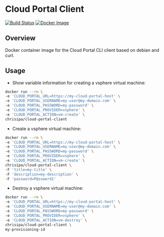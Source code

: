 # Cloud Portal Client

[![Build Status](https://papke.it/jenkins/buildStatus/icon?job=cloud-portal)](https://papke.it/jenkins/job/cloud-portal/)
[![Docker Image](https://img.shields.io/badge/docker%20image-available-blue.svg)](https://hub.docker.com/r/chrisipa/cloud-portal-client/)

## Overview

Docker container image for the Cloud Portal CLI client based on debian and curl.

## Usage

* Show variable information for creating a vsphere virtual machine:

```bash
docker run --rm \
-e 'CLOUD_PORTAL_URL=https://my-cloud-portal-host' \
-e 'CLOUD_PORTAL_USERNAME=my-user@my-domain.com' \
-e 'CLOUD_PORTAL_PASSWORD=my-password' \
-e 'CLOUD_PORTAL_PROVIDER=vsphere' \
-e 'CLOUD_PORTAL_ACTION=vm-create' \
chrisipa/cloud-portal-client
```

* Create a vsphere virtual machine:

```bash
docker run --rm \
-e 'CLOUD_PORTAL_URL=https://my-cloud-portal-host' \
-e 'CLOUD_PORTAL_USERNAME=my-user@my-domain.com' \
-e 'CLOUD_PORTAL_PASSWORD=my-password' \
-e 'CLOUD_PORTAL_PROVIDER=vsphere' \
-e 'CLOUD_PORTAL_ACTION=vm-create' \
chrisipa/cloud-portal-client \
-F 'title=my-title' \
-F 'description=my-description' \
-F 'password=P@ssword1'
```

* Destroy a vsphere virtual machine:

```bash
docker run --rm \
-e 'CLOUD_PORTAL_URL=https://my-cloud-portal-host' \
-e 'CLOUD_PORTAL_USERNAME=my-user@my-domain.com' \
-e 'CLOUD_PORTAL_PASSWORD=my-password' \
-e 'CLOUD_PORTAL_PROVIDER=vsphere' \
-e 'CLOUD_PORTAL_ACTION=vm-destroy' \
chrisipa/cloud-portal-client \
my-provisioning-id
```